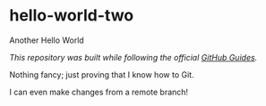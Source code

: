 # hello-world-two
Another Hello World

*This repository was built while following the official [GitHub Guides](https://guides.github.com/).*

Nothing fancy; just proving that I know how to Git.

I can even make changes from a remote branch!

